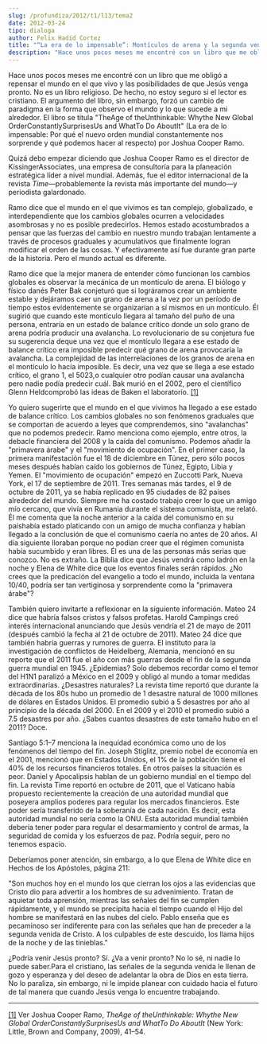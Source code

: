 ```yaml
---
slug: /profundiza/2012/t1/l13/tema2
date: 2012-03-24
tipo: dialoga
author: Felix Hadid Cortez
title: "“La era de lo impensable”: Montículos de arena y la segunda venida de Cristo Jesús"
description: "Hace unos pocos meses me encontré con un libro que me obligó a repensar el  mundo en el que vivo y las posibilidades de que Jesús venga pronto. No es un  libro religioso. De hecho, no estoy seguro si el lector es cristiano. El  argumento del libro, sin embargo, forzó un cambio..."
---
```


Hace unos pocos meses me encontré con un libro que me obligó a repensar el mundo en el que vivo y las posibilidades de que Jesús venga pronto. No es un libro religioso. De hecho, no estoy seguro si el lector es cristiano. El argumento del libro, sin embargo, forzó un cambio de paradigma en la forma que observo el mundo y lo que sucede a mi alrededor. El libro se titula "TheAge of theUnthinkable: Whythe New Global OrderConstantlySurprisesUs and WhatTo Do AboutIt" (La era de lo impensable: Por qué el nuevo orden mundial constantemente nos sorprende y qué podemos hacer al respecto) por Joshua Cooper Ramo.

Quizá debo empezar diciendo que Joshua Cooper Ramo es el director de KissingerAssociates, una empresa de consultoría para la planeación estratégica líder a nivel mundial. Además, fue el editor internacional de la revista _Time_—probablemente la revista más importante del mundo—y periodista galardonado.

Ramo dice que el mundo en el que vivimos es tan complejo, globalizado, e interdependiente que los cambios globales ocurren a velocidades asombrosas y no es posible predecirlos. Hemos estado acostumbrados a pensar que las fuerzas del cambio en nuestro mundo trabajan lentamente a través de procesos graduales y acumulativos que finalmente logran modificar el orden de las cosas. Y efectivamente así fue durante gran parte de la historia. Pero el mundo actual es diferente.

Ramo dice que la mejor manera de entender cómo funcionan los cambios globales es observar la mecánica de un montículo de arena. El biólogo y físico danés Peter Bak conjeturó que si lográramos crear un ambiente estable y dejáramos caer un grano de arena a la vez por un período de tiempo estos evidentemente se organizarían a sí mismos en un montículo. Él sugirió que cuando este montículo llegara al tamaño del puño de una persona, entraría en un estado de balance crítico donde un solo grano de arena podría producir una avalancha. Lo revolucionario de su conjetura fue su sugerencia deque una vez que el montículo llegara a ese estado de balance crítico era imposible predecir qué grano de arena provocaría la avalancha. La complejidad de las interrelaciones de los granos de arena en el montículo lo hacía imposible. Es decir, una vez que se llega a ese estado crítico, el grano 1, el 5023,o cualquier otro podían causar una avalancha pero nadie podía predecir cuál. Bak murió en el 2002, pero el científico Glenn Heldcomprobó las ideas de Baken el laboratorio. [[1]](file:///C:/Documents%20and%20Settings/ifo/My%20Documents/Downloads/La%20era%20de%20lo%20impensable.docx#_ftn1 "")

Yo quiero sugerirte que el mundo en el que vivimos ha llegado a ese estado de balance crítico. Los cambios globales no son fenómenos graduales que se comportan de acuerdo a leyes que comprendemos, sino "avalanchas" que no podemos predecir. Ramo menciona como ejemplo, entre otros, la debacle financiera del 2008 y la caída del comunismo. Podemos añadir la "primavera árabe" y el "movimiento de ocupación". En el primer caso, la primera manifestación fue el 18 de diciembre en Túnez, pero sólo pocos meses después habían caído los gobiernos de Túnez, Egipto, Libia y Yemen. El "movimiento de ocupación" empezó en Zuccotti Park, Nueva York, el 17 de septiembre de 2011. Tres semanas más tardes, el 9 de octubre de 2011, ya se había replicado en 95 ciudades de 82 países alrededor del mundo. Siempre me ha costado trabajo creer lo que un amigo mío cercano, que vivía en Rumania durante el sistema comunista, me relató. Él me comenta que la noche anterior a la caída del comunismo en su paíshabía estado platicando con un amigo de mucha confianza y habían llegado a la conclusión de que el comunismo caería no antes de 20 años. Al día siguiente lloraban porque no podían creer que el régimen comunista había sucumbido y eran libres. Él es una de las personas más serias que conozco. No es extraño. La Biblia dice que Jesús vendrá como ladrón en la noche y Elena de White dice que los eventos finales serán rápidos. ¿No crees que la predicación del evangelio a todo el mundo, incluida la ventana 10/40, podría ser tan vertiginosa y sorprendente como la "primavera árabe"?

También quiero invitarte a reflexionar en la siguiente información. Mateo 24 dice que habría falsos cristos y falsos profetas. Harold Campings creó interés internacional anunciando que Jesús vendría el 21 de mayo de 2011 (después cambió la fecha al 21 de octubre de 2011). Mateo 24 dice que también habría guerras y rumores de guerra. El instituto para la investigación de conflictos de Heidelberg, Alemania, mencionó en su reporte que el 2011 fue el año con más guerras desde el fin de la segunda guerra mundial en 1945. ¿Epidemias? Solo debemos recordar como el temor del H1N1 paralizó a México en el 2009 y obligó al mundo a tomar medidas extraordinarias. ¿Desastres naturales? La revista time reportó que durante la década de los 80s hubo un promedio de 1 desastre natural de 1000 millones de dólares en Estados Unidos. El promedio subió a 5 desastres por año al principio de la década del 2000. En el 2009 y el 2010 el promedio subió a 7.5 desastres por año. ¿Sabes cuantos desastres de este tamaño hubo en el 2011? Doce.

Santiago 5:1–7 menciona la inequidad económica como uno de los fenómenos del tiempo del fin. Joseph Stiglitz, premio nobel de economía en el 2001, mencionó que en Estados Unidos, el 1% de la población tiene el 40% de los recursos financieros totales. En otros países la situación es peor. Daniel y Apocalipsis hablan de un gobierno mundial en el tiempo del fin. La revista Time reportó en octubre de 2011, que el Vaticano había propuesto recientemente la creación de una autoridad mundial que poseyera amplios poderes para regular los mercados financieros. Este poder sería transferido de la soberanía de cada nación. Es decir, esta autoridad mundial no sería como la ONU. Esta autoridad mundial también debería tener poder para regular el desarmamiento y control de armas, la seguridad de comida y los esfuerzos de paz. Podría seguir, pero no tenemos espacio.

Deberíamos poner atención, sin embargo, a lo que Elena de White dice en Hechos de los Apóstoles, página 211:

"Son muchos hoy en el mundo los que cierran los ojos a las evidencias que Cristo dio para advertir a los hombres de su advenimiento. Tratan de aquietar toda aprensión, mientras las señales del fin se cumplen rápidamente, y el mundo se precipita hacia el tiempo cuando el Hijo del hombre se manifestará en las nubes del cielo. Pablo enseña que es pecaminoso ser indiferente para con las señales que han de preceder a la segunda venida de Cristo. A los culpables de este descuido, los llama hijos de la noche y de las tinieblas."

¿Podría venir Jesús pronto? Sí. ¿Va a venir pronto? No lo sé, ni nadie lo puede saber.Para el cristiano, las señales de la segunda venida le llenan de gozo y esperanza y del deseo de adelantar la obra de Dios en esta tierra. No lo paraliza, sin embargo, ni le impide planear con cuidado hacia el futuro de tal manera que cuando Jesús venga lo encuentre trabajando.

* * *

[[1]](file:///C:/Documents%20and%20Settings/ifo/My%20Documents/Downloads/La%20era%20de%20lo%20impensable.docx#_ftnref1 "") Ver Joshua Cooper Ramo, _TheAge of theUnthinkable: Whythe New Global OrderConstantlySurprisesUs and WhatTo Do AboutIt_ (New York: Little, Brown and Company, 2009), 41–54.
